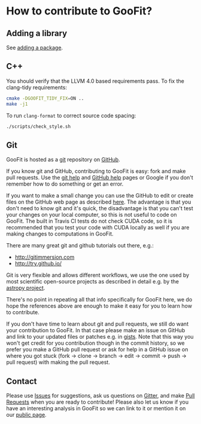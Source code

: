 # How to contribute to GooFit?

## Adding a library

See [adding a package](doc/ADDING_EXTERN.md).

## C++

You should verify that the LLVM 4.0 based requirements pass. To fix the clang-tidy requirements:

```bash
cmake -DGOOFIT_TIDY_FIX=ON ..
make -j1
```

To run `clang-format` to correct source code spacing:

```bash
./scripts/check_style.sh
```

## Git

GooFit is hosted as a [git](http://git-scm.com) repository on [GitHub](https://github.com).

If you know git and GitHub, contributing to GooFit is easy:
fork and make pull requests.
Use the [git help](http://git-scm.com/documentation) and [GitHub help](https://help.github.com) pages
or Google if you don't remember how to do something or get an error.

If you want to make a small change you can use the GitHub to edit or create files on the GitHub web page as described [here](https://help.github.com/articles/creating-and-editing-files-in-your-repository). The advantage is that you don't need to know git and it's quick, the disadvantage is that you can't test your changes on your local computer, so this is not useful to code on GooFit. The built in Travis CI tests do not check CUDA code, so it is recommended that you test your code with
CUDA locally as well if you are making changes to computations in GooFit.

There are many great git and github tutorials out there, e.g.:
* http://gitimmersion.com
* http://try.github.io/

Git is very flexible and allows different workflows, we use the one used by most scientific open-source projects as described in detail e.g. by the [astropy project](http://docs.astropy.org/en/latest/development/workflow/development_workflow.html).

There's no point in repeating all that info specifically for GooFit here, we do hope the references above are enough to make it easy for you to learn how to contribute.

If you don't have time to learn about git and pull requests, we still do want your contribution to GooFit. In that case please make an issue on GitHub and link to your updated files or patches e.g. in [gists](https://gist.github.com).
Note that this way you won't get credit for you contribution though in the commit history, so we prefer you make a GitHub pull request or ask for help in a GitHub issue on where you got stuck (fork -> clone -> branch -> edit -> commit -> push -> pull request) with making the pull request.


## Contact

Please use [Issues](https://github.com/GooFit/GooFit/issues) for suggestions,
ask us questions on [Gitter](https://gitter.im/GooFit/Lobby),
and make [Pull Requests](https://github.com/GooFit/GooFit/pulls) when you are ready to contribute!
Please also let us know if you have an interesting analysis in GooFit so we can link to it
or mention it on our [public page](https://GooFit.github.io).
